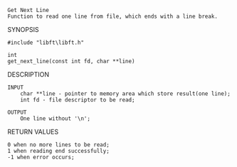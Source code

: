 
	Get Next Line
 	Function to read one line from file, which ends with a line break.
SYNOPSIS

	#include "libft\libft.h"
 
	int
	get_next_line(const int fd, char **line)
 
DESCRIPTION

	INPUT
		char **line - pointer to memory area which store result(one line);
		int fd - file descriptor to be read;
		
	OUTPUT
		One line without '\n';
	
RETURN VALUES

	0 when no more lines to be read;
	1 when reading end successfully;
	-1 when error occurs;
